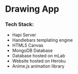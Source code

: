 # Drawing App

### Tech Stack:
- Hapi Server
- Handlebars templating engine
- HTML5 Canvas
- MongoDB Database
- Database hosted on mLab
- Website hosted on Heroku
- Anime.js animation library
